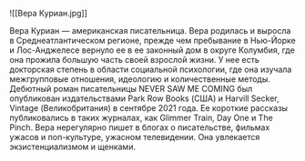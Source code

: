 ![[Вера Куриан.jpg]]

Вера Куриан — американская писательница. Вера родилась и выросла в Среднеатлантическом регионе, прежде чем пребывание в Нью-Йорке и Лос-Анджелесе вернуло ее в ее законный дом в округе Колумбия, где она прожила большую часть своей взрослой жизни. У нее есть докторская степень в области социальной психологии, где она изучала межгрупповые отношения, идеологию и количественные методы. Дебютный роман писательницы NEVER SAW ME COMING был опубликован издательствами Park Row Books (США) и Harvill Secker, Vintage (Великобритания) в сентябре 2021 года. Ее короткие рассказы публиковались в таких журналах, как Glimmer Train, Day One и The Pinch. Вера нерегулярно пишет в блогах о писательстве, фильмах ужасов и поп-культуре, ужасном телевидении. Она увлекается экзистенциализмом и щенками.